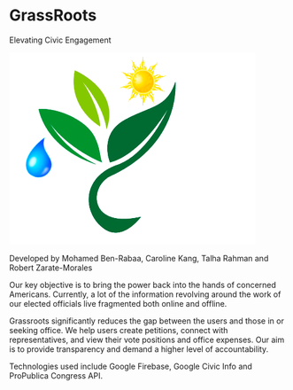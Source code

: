 # GrassRoots

Elevating Civic Engagement 

![alt text](https://github.com/benrabaa/GrassRoots/blob/capstone-demo-day/app/src/main/res/drawable/logowithtext.png)

Developed by Mohamed Ben-Rabaa, Caroline Kang, Talha Rahman and Robert Zarate-Morales

Our key objective is to bring the power back into the hands of concerned Americans. 
Currently, a lot of the information revolving around the work of our elected officials live fragmented both online and offline.

Grassroots significantly reduces the gap between the users and those in or seeking office. 
We help users create petitions, connect with representatives, and view their vote positions and office expenses. 
Our aim is to provide transparency and demand a higher level of accountability.

Technologies used include Google Firebase, Google Civic Info and ProPublica Congress API. 



